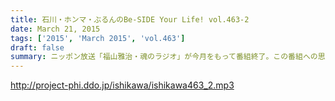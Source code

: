 ```yaml
---
title: 石川・ホンマ・ぶるんのBe-SIDE Your Life! vol.463-2
date: March 21, 2015
tags: ['2015', 'March 2015', 'vol.463']
draft: false
summary: ニッポン放送「福山雅治・魂のラジオ」が今月をもって番組終了。この番組への思いも強い、石川のアツいトーク（後編）NANJO
---
```


http://project-phi.ddo.jp/ishikawa/ishikawa463_2.mp3